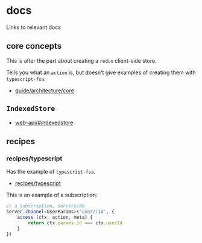 # docs
Links to relevant docs

## core concepts
This is after the part about creating a `redux` client-side store.

Tells you what an `action` is, but doesn't give examples of creating them with
`typescript-fsa`.

* [guide/architecture/core](https://logux.org/guide/architecture/core/)

## `IndexedStore`

* [web-api/#indexedstore](https://logux.org/web-api/#indexedstore)


## recipes

### recipes/typescript
Has the example of `typescript-fsa`.

* [recipes/typescript](https://logux.org/recipes/typescript/)

This is an example of a subscription:

```ts
// a subscription, serverside
server.channel<UserParams>('user/:id', {
    access (ctx, action, meta) {
        return ctx.params.id === ctx.userId
    }
})
```
